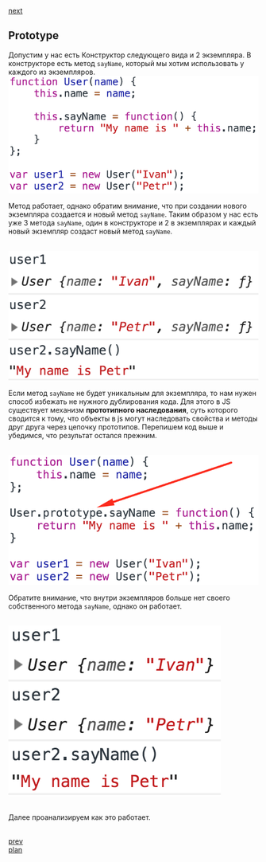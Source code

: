 <a href="03.md">next</a>

<h2>Prototype</h2>

<div>
Допустим у нас есть Конструктор следующего вида и 2 экземпляра.
В конструкторе есть метод <code>sayName</code>, который мы хотим использовать у каждого
из экземпляров.

<br/>
<img src="./media/02-1-1.png">
<br/>

Метод работает, однако обратим внимание, что при создании нового экземпляра создается
и новый метод <code>sayName</code>. Таким образом у нас есть уже 3 метода <code>sayName</code>,
один в конструкторе и 2 в экземплярах и каждый новый экземпляр создаст новый метод <code>sayName</code>.

<br/>
<img src="./media/02-2-1.png">
<br/>

Если метод <code>sayName</code> не будет уникальным для экземпляра,
то нам нужен способ избежать не нужного дублирования кода. Для этого в JS существует
механизм <strong>прототипного наследования</strong>, суть которого сводится к тому, что объекты
в js могут наследовать свойства и методы друг друга через цепочку прототипов.
Перепишем код выше и убедимся, что результат остался прежним.

<br/>
<img src="./media/02-3-1.png">
<br/>

Обратите внимание, что внутри экземпляров больше нет своего собственного метода <code>sayName</code>, однако он работает.

<br/>
<img src="./media/02-4-1.png">
<br/>

<br/>

Далее проанализируем как это работает.

</div>


<br/>
<a href="01.md">prev</a>
<br/>
<a href="00.md">plan</a>
